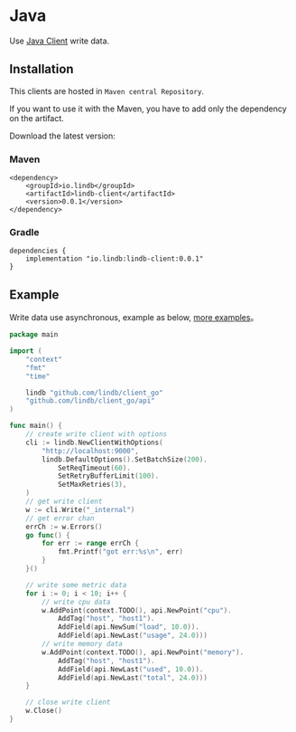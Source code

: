 # Java

Use [Java Client](https://github.com/lindb/client_java) write data.

## Installation

This clients are hosted in `Maven central Repository`.

If you want to use it with the Maven, you have to add only the dependency on the artifact.

Download the latest version:

### Maven 

```XML:no-line-numbers
<dependency>
    <groupId>io.lindb</groupId>
    <artifactId>lindb-client</artifactId>
    <version>0.0.1</version>
</dependency>
```

### Gradle

```groovy:no-line-numbers
dependencies {
    implementation "io.lindb:lindb-client:0.0.1"
}
```

## Example

Write data use asynchronous, example as below, [more examples](https://github.com/lindb/client_java/tree/main/src/test/java/io/lindb/client/example)。

```go
package main

import (
	"context"
	"fmt"
	"time"

	lindb "github.com/lindb/client_go"
	"github.com/lindb/client_go/api"
)

func main() {
	// create write client with options
	cli := lindb.NewClientWithOptions(
		"http://localhost:9000",
		lindb.DefaultOptions().SetBatchSize(200).
			SetReqTimeout(60).
			SetRetryBufferLimit(100).
			SetMaxRetries(3),
	)
	// get write client
	w := cli.Write("_internal")
	// get error chan
	errCh := w.Errors()
	go func() {
		for err := range errCh {
			fmt.Printf("got err:%s\n", err)
		}
	}()

	// write some metric data
	for i := 0; i < 10; i++ {
		// write cpu data
		w.AddPoint(context.TODO(), api.NewPoint("cpu").
			AddTag("host", "host1").
			AddField(api.NewSum("load", 10.0)).
			AddField(api.NewLast("usage", 24.0)))
		// write memory data
		w.AddPoint(context.TODO(), api.NewPoint("memory").
			AddTag("host", "host1").
			AddField(api.NewLast("used", 10.0)).
			AddField(api.NewLast("total", 24.0)))
	}

	// close write client
	w.Close()
}
```
